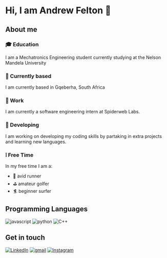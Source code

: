 # Hi, I am Andrew Felton 👋

## About me 

### :mortar_board: Education

I am a Mechatronics Engineering student currently studying at the Nelson Mandela University

### :round_pushpin: Currently based 

I am currently based in Gqeberha, South Africa

### :office: Work

I am currently a software engineering intern at Spiderweb Labs.

### :construction: Developing 

I am working on developing my coding skills by partaking in extra projects and learning new languages.

### :grey_exclamation: Free Time 

In my free time I am a:
- :running: avid runner 
- :golf: amateur golfer 
- :surfer: beginner surfer

## Programming Languages

![javascript](https://img.shields.io/badge/JavaScript-323330?style=for-the-badge&logo=javascript&logoColor=F7DF1E)
![python](https://img.shields.io/badge/Python-3776AB?style=for-the-badge&logo=python&logoColor=white)
![C++](https://img.shields.io/badge/C++-00599C?style=for-the-badge&logo=c++&logoColor=white)

## Get in touch

[![LinkedIn](https://img.shields.io/badge/Linked_In-0077B5?style=for-the-badge&logo=LinkedIn&logoColor=white)](https://www.linkedin.com/in/feltonandrew/)
[![gmail](https://img.shields.io/badge/Gmail-D14836?style=for-the-badge&logo=Gmail&logoColor=white)](mailto:feltona6@gmail.com)
[![Instagram](https://img.shields.io/badge/Instagram-E4405F?style=for-the-badge&logo=instagram&logoColor=white)](https://www.instagram.com/andrew.felton/)

<!---
AndrewFelton23/AndrewFelton23 is a ✨ special ✨ repository because its `README.md` (this file) appears on your GitHub profile.
You can click the Preview link to take a look at your changes.
--->
